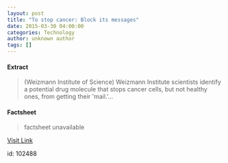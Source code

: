 ```yaml
---
layout: post
title: "To stop cancer: Block its messages"
date: 2015-03-30 04:00:00
categories: Technology
author: unknown author
tags: []
---
```



#### Extract
>(Weizmann Institute of Science) Weizmann Institute scientists identify a potential drug molecule that stops cancer cells, but not healthy ones, from getting their 'mail.'...

#### Factsheet
>factsheet unavailable

[Visit Link](http://www.eurekalert.org/pub_releases/2015-03/wios-tsc033015.php)

id:  102488


